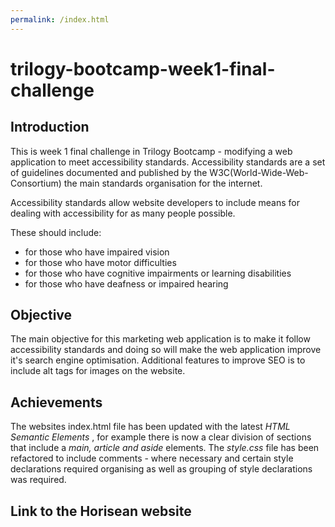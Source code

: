 ```yaml
---
permalink: /index.html
---
```


# trilogy-bootcamp-week1-final-challenge

Introduction
---

This is week 1 final challenge in Trilogy Bootcamp - modifying a web application to meet accessibility standards. 
Accessibility standards are a set of guidelines documented and published by the W3C(World-Wide-Web-Consortium) 
the main standards organisation for the internet. 

Accessibility standards allow website developers to include means for dealing with accessibility for as many people
possible. 

These should include: 

- for those who have impaired vision
- for those who have motor difficulties
- for those who have cognitive impairments or learning disabilities
- for those who have deafness or impaired hearing

Objective
---

The main objective for this marketing web application is to make it follow accessibility standards and doing so 
will make the web application improve it's search engine optimisation. Additional features to improve SEO is to
include alt tags for images on the website. 


Achievements
---
The websites index.html file has been updated with the latest *HTML Semantic Elements* , for example there is now a 
clear division of sections that include a *main, article and aside* elements. The *style.css* file has been 
refactored to include comments - where necessary and certain style declarations required organising as well as 
grouping of style declarations was required. 

Link to the Horisean website
---






 



